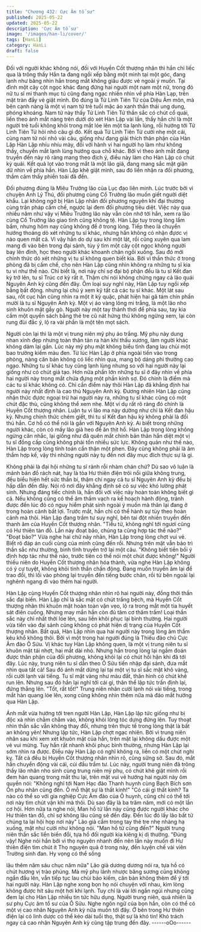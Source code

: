```yaml
---
title: "Chương 432: Cực Âm tổ sư"
published: 2025-05-22
updated: 2025-05-22
description: 'Cực Âm tổ sư'
image: '/images/han-li/cover/'
tags: [HanLi]
category: HanLi
draft: false
---
```


Đối với người khác không nói, đối với Huyền Cốt thượng nhân thì
hắn chỉ liếc qua là trông thấy
Hắn ta đang ngồi xếp bằng một mình tại một góc, đang lạnh như
băng nhìn hắn trong mắt không giấu được vẻ ngoài ý muốn.
Tại đỉnh một cây cột ngọc khác đang đứng hai người một nam
một nữ, trong đó nữ tu sĩ mi thanh mục tú cũng đang ngạc nhiên
nhìn về phía Hàn Lạp, trên mặt tràn đầy vẻ giật mình.
Đó đúng là Tử Linh Tiên Tử của Diệu Âm môn, mà bên cạnh nàng
là một vị nam tử trẻ tuổi mặc áo xanh thần thái ung dung, phóng
khoáng.
Nam tử này thấy Tử Linh Tiên Tử thần sắc có chút cổ quái, liền
theo ánh mắt nàng trên dưới dò xét Hàn Lập vài lần, thấy hắn chỉ
là một người trẻ tuổi không khỏi trong mắt lóe lên một tia lạnh
lùng, rồi hướng tới Tử Linh Tiên Tử hỏi nhỏ câu gì đó.
Kết quả Tử Linh Tiên Tử cười nhẹ một cái, cùng nam tử nói nhỏ
vài câu, giống như đang giải thích thân phận của Hàn Lập
Hàn Lập nhíu nhíu mày, đối với hành vi hai người họ làm như
không thấy, chuyển mắt lạnh lùng hướng qua chỗ khác.
Bởi vì theo ánh mắt đang truyền đến này rõ ràng mang theo địch
ý, điều này làm cho Hàn Lập có chút kỳ quái.
Kết quả lọt vào trong mắt là một lão giả, đang mang sắc mặt giận
dữ nhìn về phía hắn.
Hàn Lập khẽ giật mình, sau đó liền nhận ra đối phương, thầm
cảm thấy phiền toái đã đến.

Đối phương đúng là Miêu Trưởng lão của Lục đạo liên minh.
Lúc trước bởi vì chuyện Anh Lý Thú, đối phương cùng Cổ Trưởng
lão muốn giết người diệt khẩu. Lại không ngờ bị Hàn Lập nhân
đối phương nguyên khí đại thương cùng trận pháp cấm chế,
ngược lại đem đối phương tiêu diệt. Việc này qua nhiều năm như
vậy vị Miêu Trưởng lão này vẫn còn nhớ tới hắn, xem ra lão cùng
Cổ Trưởng lão giao tình cũng không tệ.
Hàn Lập tuy trong lòng lẩm bẩm, nhưng hôm nay cũng không để
ở trong lòng.
Tiếp theo là chuyển hướng thoáng dò xét những tu sĩ khác,
nhưng hắn không có nhận đựơc vị nào quen mắt cả.
Vì vậy hắn do dự sau khi một lát, rồi cũng xuyên qua lam mang đi
vào bên trong đại sảnh, tùy ý tìm một cây cột ngọc không người
bay lên đỉnh, học theo người khác khoanh chân ngồi xuống.
Sau đó mới chính thức dò xét những vị tu sĩ không quen biết kia.
Bởi vì thần thức ở trong phòng đã bị cấm chế, cho nên Hàn Lập
cũng nhìn không ra những tu sĩ kia tu vi như thế nào. Chỉ biết là,
nơi này chỉ sợ đại bộ phận đều là tu sĩ Kết đan kỳ trở lên, tu sĩ
Trúc cơ kỳ rất ít. Thậm chí nói không chừng ngay cả lão quái
Nguyên Anh kỳ cũng đến đây.
Ôm loại suy nghĩ này, Hàn Lập tuy ngồi xếp bằng bất động.
nhưng lại chú ý xem kỹ tất cả các tu sĩ khác.
Một lát sau sau, rốt cục hắn cũng nhìn ra một ít kỳ quặc, phát hiện
hai gã tám chín phần mười là tu sĩ Nguyên Anh kỳ.
Một vị áo vàng lông mi trắng, là một lão nho sinh khuôn mặt gầy
gò.
Người này một tay thảnh thơi để phía sau, tay kia cầm một quyển
sách bằng thẻ tre cũ nát hứng thú không ngừng xem, lại còn rung
đùi đắc ý, lộ ra vài phần là một tên mọt sách.

Người còn lại thì là một vị trung niên mỹ phụ áo trắng. Mỹ phụ này
dung nhan xinh đẹp nhưng toàn thân tản ra hàn khí thấu xương,
làm người khác không dám lại gần.
Lúc này mỹ phụ mặt không biểu tình đang lau chùi một bao
trường kiếm màu đen. Từ lúc Hàn Lập ở phía ngoài tiến vào trong
phòng, nàng căn bản không có liếc nhìn qua, mang bộ dáng phi
thường cao ngạo.
Những tu sĩ khác tuy cũng lạnh lùng nhưng so với hai người này
lại giống như có chút giả tạo.
Hơn nữa phần lớn những tu sĩ ở đây nhìn về phía hai người này
trong mắt chứa đựng một phần kính sợ. Đó chính là điểm mà các
tu sĩ khác không có.
Chỉ cần điểm này thôi Hàn Lập đã khẳng định hai người này nhất
định là cao thủ Nguyên Anh kỳ.
Đương nhiên Hàn Lập cũng nhận thức đựơc ngoại trừ hai người
này ra, những tu sĩ khác cũng có một chút đặc thù, cũng không
thể xem nhẹ.
Một ví dụ rất rõ ràng đó chính là Huyền Cốt thượng nhân.
Luận tu vi lão ma này dường như chỉ là Kết đan hậu kỳ. Nhưng
chính thức chém giết, thì tu sĩ Kết đan hậu kỳ không phải là đối
thủ hắn. Cơ hồ có thể nói là gần với Nguyên Anh kỳ.
Ai biết trong những người khác, còn có mấy lão giả heo để ăn thịt
hổ.
Hàn Lập trong lòng không ngừng cân nhắc, lại giống như đã quên
mất chính bản thân hắn diệt một vị tu sĩ đồng cấp cũng không
phải tốn nhiều sức lực.
Không quản như thế nào, Hàn Lập trong lòng tính toán cẩn thận
một phen. Đây cũng không phải là âm thầm hợp kế, vậy thì
những người này tụ đến nơi đây mục đích thực sự là gì.

Không phải là đại hội những tu sĩ rảnh rỗi nhàm chán chứ?
Dù sao vô luận là mảnh bản đồ rách nát, hay là tòa Hư thiên điện
trôi nổi giữa không trung, đều biểu hiện hết sức thần bí, thậm chí
ngay cả tu sĩ Nguyên Anh kỳ đều bị hấp dẫn đến đây.
Nói rõ nơi đây khẳng định sẽ có sự việc khó lường phát sinh.
Nhưng đáng tiếc chính là, hắn đối với việc này hoàn toàn không
biết gì cả.
Nếu không cũng có thể âm thầm vạch ra kế hoạch hành động,
tránh được đến lúc đó có nguy hiểm phát sinh ngoài ý muốn mà
thân lại đang ở trong hoàn cảnh bất lợi.
Trước mắt, hắn chỉ có thể hành sự tùy theo hoàn cảnh mà thôi.
Hàn Lập đang trầm tư suy nghĩ, bên tai đột nhiên truyền đến
thanh âm của Huyền Cốt thượng nhân.
"Tiểu tử, không nghĩ tới ngươi cũng có Hư thiên tàn đồ. Lần này
đoạt bảo, chúng ta cũng hợp tác thế nào?"
"Đoạt bảo?"
Vừa nghe hai chữ này nhãn, Hàn Lập trong lòng chợt vui vẻ. Biết
rõ đáp án cuối cùng của mình cũng đến rồi.
Nhưng trên mặt vẫn bảo trì thần sắc như thường, bình tĩnh truyền
trở lại một câu.
"Không biết tiền bối ý định hợp tác như thế nào, trước tiên có thể
nói một chút được không!"
Người thiếu niên do Huyền Cốt thượng nhân hóa thành, vừa
nghe Hàn Lập không có ý cự tuyệt, không khỏi tinh thần chấn
động. Đang muốn truyền âm lại để trao đổi, thì lối vào phòng lại
truyền đến tiếng bước chân, rồi từ bên ngoài lại nghênh ngang đi
vào thêm hai người.

Hàn Lập cùng Huyền Cốt thượng nhân nhìn rõ hai người này,
đồng thời thần sắc đại biến.
Hàn Lập chỉ là sắc mặt có chút trắng bệch, mà Huyền Cốt thượng
nhân thì khuôn mặt hoàn toàn vặn vẹo, lộ ra trong mắt một tia
huyết sát điên cuồng.
Nhưng may mắn hắn còn đủ tâm cơ thâm trầm!
Loại thần sắc này chỉ nhất thời lóe lên, sau liền khôi phục lại bình
thường.
Hai người vừa tiến vào đại sảnh cũng không có phát hiện dị trạng
của Huyền Cốt thượng nhân.
Bất quá, Hàn Lập nhìn qua hai người này trong lòng âm thầm kêu
khổ không thôi.
Bởi vì một trong hai người đúng là Thiếu đảo chủ Cực Âm đảo Ô
Sửu.
Vị khác tuy Hàn Lập không quen, là một vị trung niên tu sĩ khuôn
mặt tái nhợt, hai mắt dài nhỏ. Nhưng hắn trong lòng lại ngầm
đoán được thân phận của đối phương, không khỏi lại có chút hối
hận khi đã tới đây.
Lúc này, trung niên tu sĩ dẫn theo Ô Sửu tiến nhập đại sảnh, đưa
mắt nhìn qua tất cả!
Sau đó ánh mắt dừng lại tại một vị tu sĩ sắc mặt khô vàng, rồi
cười lạnh vài tiếng.
Tu sĩ mặt vàng như màu đất, thân hình có chút khẽ run lên.
Nhưng sau đó hắn lại nghĩ tới cái gì, thân thể lập tức trấn định lại,
đứng thẳng lên.
"Tốt, rất tốt!" Trung niên nhân cười lạnh nói vài tiếng, trong mắt
hàn quang lóe lên, xong cũng không nhìn thêm nữa mà đảo mắt
hướng qua Hàn Lập.

Ánh mắt vừa hướng tới tren người Hàn Lập, Hàn Lập lập tức
giống như bị độc xà nhìn chằm chằm vào, không khỏi lông tóc
dựng đứng lên.
Tuy thoạt nhìn thần sắc vẫn không thay đổi, nhưng trên thực tế
trong lòng thật là bất an không yên!
Nhưng lập tức, Hàn Lập chợt ngạc nhiên.
Bởi vì trung niên nhân sau khi xem xét khuôn mặt của hắn, trên
mặt lại không dấu được một vẻ vui mừng. Tuy hắn rất nhanh khôi
phục bình thường, nhưng Hàn Lập lại sớm nhìn ra được.
Điều này Hàn Lập có nghĩ không ra, liền có một chút nghi kỵ.
Tất cả đều bị Huyền Cốt thượng nhân nhìn rõ, cũng sững sờ. Sau
đó, mắt hắn chuyển động vài cái, cúi đầu trầm tư.
Lúc này, người trung niên đã trông thấy lão nhân nho sinh cùng
trung niên mỹ phụ, có chút khẽ giật mình rồi đem hàn quang trong
mắt thu lại, trên mặt vui vẻ hướng hai người này ôm quyền nói:
"Không nghĩ tới Nam Hạc đảo Thanh huynh cùng Bạch Bích sơn
Ôn phu nhân cũng đến. Ô mỗ thật sự là thất kính!"
"Có cái gì thất kính? Ta nào có thể so với gia nghiệp Cực Âm đảo
của Ô huynh, cũng chỉ có thể tới nơi này tìm chút vận khí mà thôi.
Dù sao đây là ba trăm năm, mới có một lần cơ hội. Hơn nữa ta
nghe nói, Man hồ tử lần này cũng được người khác cho Hư thiên
tàn đồ, chỉ sợ không lâu cũng sẽ đến đây. Đến lúc đó lấy lão bất
tử chúng ta lại hội họp nơi này" Lão giả cầm trong tay thẻ tre nhẹ
nhàng hạ xuống, mặt như cười như không nói.
"Man hồ tử cũng đến?" Người trung niên thần sắc liền biến đổi,
tựa hồ đối người kia kiêng kị dị thường.
"Đúng vậy! Nghe nói hắn bởi vì thọ nguyên nhanh đến nên lần
này muốn đi Hư thiên điện tìm chút ít Thọ nguyên quả ở trong
này, đến luyện chế vài viên Trường sinh đan. Hy vọng có thể sống

lâu thêm năm sáu chục năm nữa" Lão giả dương dương nói ra,
tựa hồ có chút hương vị trào phúng.
Mà mỹ phụ lãnh nhược băng sương cũng không ngẩn đầu lên,
vẫn tiếp tục lau chùi bảo kiếm, căn bản không thèm để ý tới hai
người này.
Hàn Lập nghe xong bọn họ nói chuyện với nhau, kìm lòng không
được hít sâu một hơi khí lạnh.
Tuy chỉ là vài lời ngắn ngủi nhưng cũng đem lại cho Hàn Lập
nhiều tin tức hữu dụng.
Người trung niên, quả nhiên là sư phụ Cực âm tổ sư của Ô Sửu.
Nghe ngôn ngữ của bọn hắn, còn có thể có một vị cao nhân
Nguyên Anh kỳ nữa muốn tới đây.
Ở bên trong Hư thiên điện lại có linh dược có thể kéo dài tuổi thọ,
thật sự là khó tin!
Khó trách ngay cả cao nhân Nguyên Anh kỳ cũng tập trung đến
đây.
------oOo------
